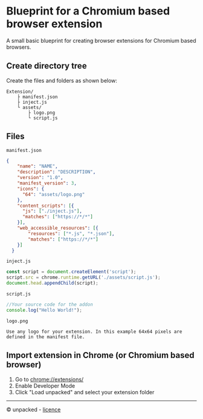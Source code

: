 # Blueprint for a Chromium based browser extension
A small basic blueprint for creating browser extensions for Chromium based browsers.

## Create directory tree
Create the files and folders as shown below:
```
Extension/
    ├ manifest.json
    ├ inject.js
    └ assets/
        ├ logo.png
        └ script.js
```

## Files
`manifest.json`
```json
{
    "name": "NAME",
    "description": "DESCRIPTION",
    "version": "1.0",
    "manifest_version": 3,
    "icons": {
      "64": "assets/logo.png"
    },
    "content_scripts": [{
      "js": ["./inject.js"],
      "matches": ["https://*/*"]
    }],
    "web_accessible_resources": [{
        "resources": ["*.js", "*.json"],
        "matches": ["https://*/*"]
    }]
  }
```

`inject.js`
```js
const script = document.createElement('script');
script.src = chrome.runtime.getURL('./assets/script.js');
document.head.appendChild(script);
```

`script.js`
```js
//Your source code for the addon
console.log("Hello World!");
```

`logo.png`
```
Use any logo for your extension. In this example 64x64 pixels are defined in the manifest file.
```

## Import extension in Chrome (or Chromium based browser)
1. Go to [chrome://extensions/](chrome://extensions/)
2. Enable Developer Mode
3. Click "Load unpacked" and select your extension folder

---

© unpacked - [licence](../../LICENSE)